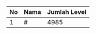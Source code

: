 | No | Nama            | Jumlah Level |
|----|-----------------|--------------|
| 1  | #    |    4985        |
